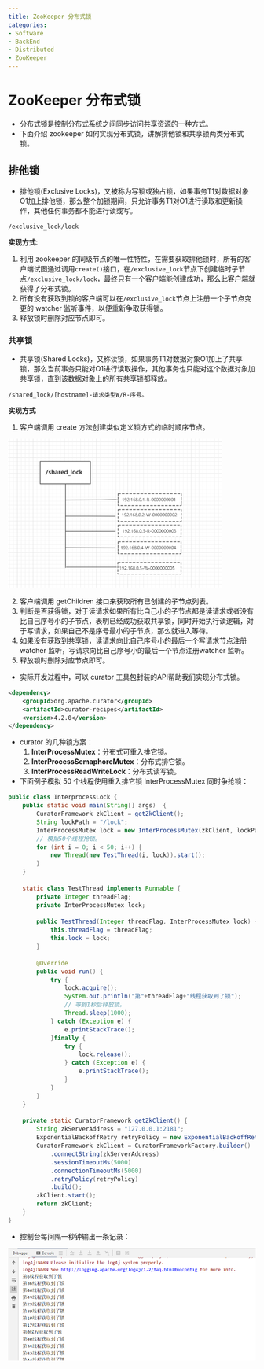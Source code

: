 ```yaml
---
title: ZooKeeper 分布式锁
categories:
- Software
- BackEnd
- Distributed
- ZooKeeper
---
```

# ZooKeeper 分布式锁

- 分布式锁是控制分布式系统之间同步访问共享资源的一种方式。
- 下面介绍 zookeeper 如何实现分布式锁，讲解排他锁和共享锁两类分布式锁。

## 排他锁

- 排他锁(Exclusive Locks)，又被称为写锁或独占锁，如果事务T1对数据对象O1加上排他锁，那么整个加锁期间，只允许事务T1对O1进行读取和更新操作，其他任何事务都不能进行读或写。

```
/exclusive_lock/lock
```

**实现方式**:

1. 利用 zookeeper 的同级节点的唯一性特性，在需要获取排他锁时，所有的客户端试图通过调用`create()`接口，在`/exclusive_lock`节点下创建临时子节点`/exclusive_lock/lock`，最终只有一个客户端能创建成功，那么此客户端就获得了分布式锁。
2. 所有没有获取到锁的客户端可以在`/exclusive_lock`节点上注册一个子节点变更的 watcher 监听事件，以便重新争取获得锁。
3. 释放锁时删除对应节点即可。

### 共享锁

- 共享锁(Shared Locks)，又称读锁，如果事务T1对数据对象O1加上了共享锁，那么当前事务只能对O1进行读取操作，其他事务也只能对这个数据对象加共享锁，直到该数据对象上的所有共享锁都释放。

```
/shared_lock/[hostname]-请求类型W/R-序号。
```

**实现方式**

1. 客户端调用 create 方法创建类似定义锁方式的临时顺序节点。

<img src="https://raw.githubusercontent.com/LuShan123888/Files/main/Pictures/20210615112709.png" alt="img" style="zoom:67%;" />

2. 客户端调用 getChildren  接口来获取所有已创建的子节点列表。
3. 判断是否获得锁，对于读请求如果所有比自己小的子节点都是读请求或者没有比自己序号小的子节点，表明已经成功获取共享锁，同时开始执行读逻辑，对于写请求，如果自己不是序号最小的子节点，那么就进入等待。
4. 如果没有获取到共享锁，读请求向比自己序号小的最后一个写请求节点注册 watcher 监听，写请求向比自己序号小的最后一个节点注册watcher 监听。
5. 释放锁时删除对应节点即可。

- 实际开发过程中，可以 curator 工具包封装的API帮助我们实现分布式锁。

```xml
<dependency>
    <groupId>org.apache.curator</groupId>
    <artifactId>curator-recipes</artifactId>
    <version>4.2.0</version>
</dependency>
```

- curator 的几种锁方案：
    1. **InterProcessMutex**：分布式可重入排它锁。
    2. **InterProcessSemaphoreMutex**：分布式排它锁。
    3. **InterProcessReadWriteLock**：分布式读写锁。
- 下面例子模拟 50 个线程使用重入排它锁 InterProcessMutex 同时争抢锁：

```java
public class InterprocessLock {
    public static void main(String[] args)  {
        CuratorFramework zkClient = getZkClient();
        String lockPath = "/lock";
        InterProcessMutex lock = new InterProcessMutex(zkClient, lockPath);
        // 模拟50个线程抢锁。
        for (int i = 0; i < 50; i++) {
            new Thread(new TestThread(i, lock)).start();
        }
    }

    static class TestThread implements Runnable {
        private Integer threadFlag;
        private InterProcessMutex lock;

        public TestThread(Integer threadFlag, InterProcessMutex lock) {
            this.threadFlag = threadFlag;
            this.lock = lock;
        }

        @Override
        public void run() {
            try {
                lock.acquire();
                System.out.println("第"+threadFlag+"线程获取到了锁");
                // 等到1秒后释放锁。
                Thread.sleep(1000);
            } catch (Exception e) {
                e.printStackTrace();
            }finally {
                try {
                    lock.release();
                } catch (Exception e) {
                    e.printStackTrace();
                }
            }
        }
    }

    private static CuratorFramework getZkClient() {
        String zkServerAddress = "127.0.0.1:2181";
        ExponentialBackoffRetry retryPolicy = new ExponentialBackoffRetry(1000, 3, 5000);
        CuratorFramework zkClient = CuratorFrameworkFactory.builder()
            .connectString(zkServerAddress)
            .sessionTimeoutMs(5000)
            .connectionTimeoutMs(5000)
            .retryPolicy(retryPolicy)
            .build();
        zkClient.start();
        return zkClient;
    }
}
```

- 控制台每间隔一秒钟输出一条记录：

<img src="https://raw.githubusercontent.com/LuShan123888/Files/main/Pictures/20210615112942.png" alt="img" style="zoom: 67%;" />